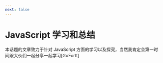 ```yaml
---
next: false
---
```

# JavaScript 学习和总结

本话题的文章致力于针对 JavaScript 方面的学习以及探究，当然我肯定会第一时间跟大伙们一起分享一起学习[GoForIt]